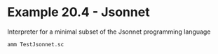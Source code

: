 # Example 20.4 - Jsonnet
Interpreter for a minimal subset of the Jsonnet programming language

```bash
amm TestJsonnet.sc
```
